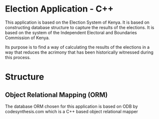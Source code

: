 # Election Application - C++

This application is based on the Election System of Kenya. It is based on constructing database structure to capture the results of the elections. It is based on the system of the Independent Electoral and Boundaries Commission of Kenya. 

Its purpose is to find a way of calculating the results of the elections in a way that reduces the acrimony that has been historically witnessed during this process.

# Structure

## Object Relational Mapping (ORM)

The database ORM chosen for this application is based on ODB by codesynthesis.com which is a C++ based object relational mapper
